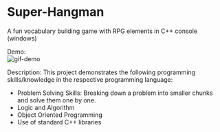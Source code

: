 # Super-Hangman
A fun vocabulary building game with RPG elements in C++ console (windows)

Demo:    
![gif-demo](https://lh3.googleusercontent.com/rZyFSKEIppVexv0MGAHhzlk2ESEQj1HHmYOrVcIzXzcZjsX2hCYX_lvxWksNRwcecoyERwyJoEx9 "gif-demo")

Description:
This project demonstrates the following programming skills/knowledge in the respective programming language:
 - Problem Solving Skills: Breaking down a problem into smaller chunks and solve them one by one.
 - Logic and Algorithm
 - Object Oriented Programming
 - Use of standard C++ libraries

